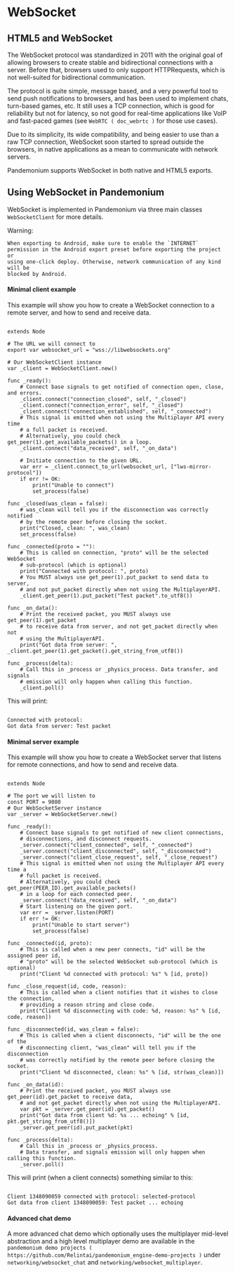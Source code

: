 

# WebSocket

## HTML5 and WebSocket

The WebSocket protocol was standardized in 2011 with the original goal of allowing browsers to create stable and bidirectional connections with a server.
Before that, browsers used to only support HTTPRequests, which is not well-suited for bidirectional communication.

The protocol is quite simple, message based, and a very powerful tool to send push notifications to browsers, and has been used to implement chats, turn-based games, etc. It still uses a TCP connection, which is good for reliability but not for latency, so not good for real-time applications like VoIP and fast-paced games (see `WebRTC ( doc_webrtc )` for those use cases).

Due to its simplicity, its wide compatibility, and being easier to use than a raw TCP connection, WebSocket soon started to spread outside the browsers, in native applications as a mean to communicate with network servers.

Pandemonium supports WebSocket in both native and HTML5 exports.

## Using WebSocket in Pandemonium

WebSocket is implemented in Pandemonium via three main classes `WebSocketClient` for more details.

Warning:


    When exporting to Android, make sure to enable the `INTERNET`
    permission in the Android export preset before exporting the project or
    using one-click deploy. Otherwise, network communication of any kind will be
    blocked by Android.

#### Minimal client example

This example will show you how to create a WebSocket connection to a remote server, and how to send and receive data.

```

extends Node

# The URL we will connect to
export var websocket_url = "wss://libwebsockets.org"

# Our WebSocketClient instance
var _client = WebSocketClient.new()

func _ready():
    # Connect base signals to get notified of connection open, close, and errors.
    _client.connect("connection_closed", self, "_closed")
    _client.connect("connection_error", self, "_closed")
    _client.connect("connection_established", self, "_connected")
    # This signal is emitted when not using the Multiplayer API every time
    # a full packet is received.
    # Alternatively, you could check get_peer(1).get_available_packets() in a loop.
    _client.connect("data_received", self, "_on_data")

    # Initiate connection to the given URL.
    var err = _client.connect_to_url(websocket_url, ["lws-mirror-protocol"])
    if err != OK:
        print("Unable to connect")
        set_process(false)

func _closed(was_clean = false):
    # was_clean will tell you if the disconnection was correctly notified
    # by the remote peer before closing the socket.
    print("Closed, clean: ", was_clean)
    set_process(false)

func _connected(proto = ""):
    # This is called on connection, "proto" will be the selected WebSocket
    # sub-protocol (which is optional)
    print("Connected with protocol: ", proto)
    # You MUST always use get_peer(1).put_packet to send data to server,
    # and not put_packet directly when not using the MultiplayerAPI.
    _client.get_peer(1).put_packet("Test packet".to_utf8())

func _on_data():
    # Print the received packet, you MUST always use get_peer(1).get_packet
    # to receive data from server, and not get_packet directly when not
    # using the MultiplayerAPI.
    print("Got data from server: ", _client.get_peer(1).get_packet().get_string_from_utf8())

func _process(delta):
    # Call this in _process or _physics_process. Data transfer, and signals
    # emission will only happen when calling this function.
    _client.poll()
```

This will print:

```

Connected with protocol:
Got data from server: Test packet
```

#### Minimal server example

This example will show you how to create a WebSocket server that listens for remote connections, and how to send and receive data.

```

extends Node

# The port we will listen to
const PORT = 9080
# Our WebSocketServer instance
var _server = WebSocketServer.new()

func _ready():
    # Connect base signals to get notified of new client connections,
    # disconnections, and disconnect requests.
    _server.connect("client_connected", self, "_connected")
    _server.connect("client_disconnected", self, "_disconnected")
    _server.connect("client_close_request", self, "_close_request")
    # This signal is emitted when not using the Multiplayer API every time a
    # full packet is received.
    # Alternatively, you could check get_peer(PEER_ID).get_available_packets()
    # in a loop for each connected peer.
    _server.connect("data_received", self, "_on_data")
    # Start listening on the given port.
    var err = _server.listen(PORT)
    if err != OK:
        print("Unable to start server")
        set_process(false)

func _connected(id, proto):
    # This is called when a new peer connects, "id" will be the assigned peer id,
    # "proto" will be the selected WebSocket sub-protocol (which is optional)
    print("Client %d connected with protocol: %s" % [id, proto])

func _close_request(id, code, reason):
    # This is called when a client notifies that it wishes to close the connection,
    # providing a reason string and close code.
    print("Client %d disconnecting with code: %d, reason: %s" % [id, code, reason])

func _disconnected(id, was_clean = false):
    # This is called when a client disconnects, "id" will be the one of the
    # disconnecting client, "was_clean" will tell you if the disconnection
    # was correctly notified by the remote peer before closing the socket.
    print("Client %d disconnected, clean: %s" % [id, str(was_clean)])

func _on_data(id):
    # Print the received packet, you MUST always use get_peer(id).get_packet to receive data,
    # and not get_packet directly when not using the MultiplayerAPI.
    var pkt = _server.get_peer(id).get_packet()
    print("Got data from client %d: %s ... echoing" % [id, pkt.get_string_from_utf8()])
    _server.get_peer(id).put_packet(pkt)

func _process(delta):
    # Call this in _process or _physics_process.
    # Data transfer, and signals emission will only happen when calling this function.
    _server.poll()
```

This will print (when a client connects) something similar to this:

```

Client 1348090059 connected with protocol: selected-protocol
Got data from client 1348090059: Test packet ... echoing
```

#### Advanced chat demo

A more advanced chat demo which optionally uses the multiplayer mid-level abstraction and a high level multiplayer demo are available in the `pandemonium demo projects ( https://github.com/Relintai/pandemonium_engine-demo-projects )` under `networking/websocket_chat` and `networking/websocket_multiplayer`.
